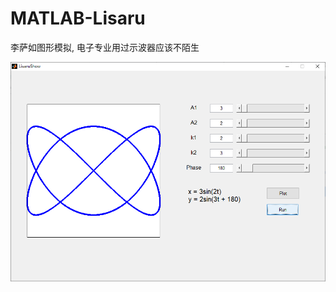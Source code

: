 # MATLAB-Lisaru
李萨如图形模拟, 电子专业用过示波器应该不陌生

![Lisaru](https://github.com/Oslomayor/MATLAB-Lisaru/blob/main/Lisaru.png?raw=true)
